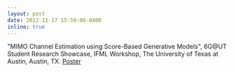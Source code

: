 ```yaml
---
layout: post
date: 2022-11-17 15:59:00-0400
inline: true
---
```


"MIMO Channel Estimation using Score-Based Generative Models", 6G@UT Student Research Showcase, IFML Workshop, The University of Texas at Austin, Austin, TX. [Poster](https://asad-aali.github.io/assets/pdf/channel_estimation_6Gnov22.pdf)